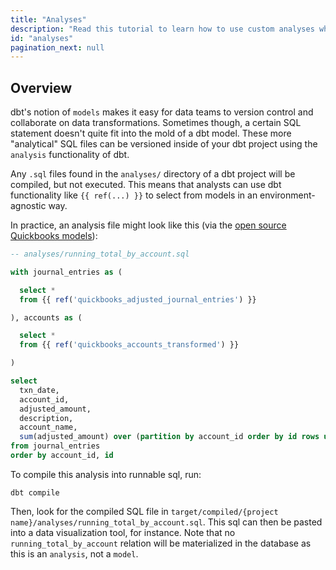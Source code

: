 ```yaml
---
title: "Analyses"
description: "Read this tutorial to learn how to use custom analyses when building in dbt."
id: "analyses"
pagination_next: null
---
```


## Overview

dbt's notion of `models` makes it easy for data teams to version control and collaborate on data transformations. Sometimes though, a certain SQL statement doesn't quite fit into the mold of a dbt model. These more "analytical" SQL files can be versioned inside of your dbt project using the `analysis` functionality of dbt.

Any `.sql` files found in the `analyses/` directory of a dbt project will be compiled, but not executed. This means that analysts can use dbt functionality like `{{ ref(...) }}` to select from models in an environment-agnostic way.

In practice, an analysis file might look like this (via the [open source Quickbooks models](https://github.com/dbt-labs/quickbooks)):

<File name='analyses/running_total_by_account.sql'>

```sql
-- analyses/running_total_by_account.sql

with journal_entries as (

  select *
  from {{ ref('quickbooks_adjusted_journal_entries') }}

), accounts as (

  select *
  from {{ ref('quickbooks_accounts_transformed') }}

)

select
  txn_date,
  account_id,
  adjusted_amount,
  description,
  account_name,
  sum(adjusted_amount) over (partition by account_id order by id rows unbounded preceding)
from journal_entries
order by account_id, id
```

</File>

To compile this analysis into runnable sql, run:
```
dbt compile
```

Then, look for the compiled SQL file in `target/compiled/{project name}/analyses/running_total_by_account.sql`. This sql can then be pasted into a data visualization tool, for instance. Note that no `running_total_by_account` relation will be materialized in the database as this is an `analysis`, not a `model`.
